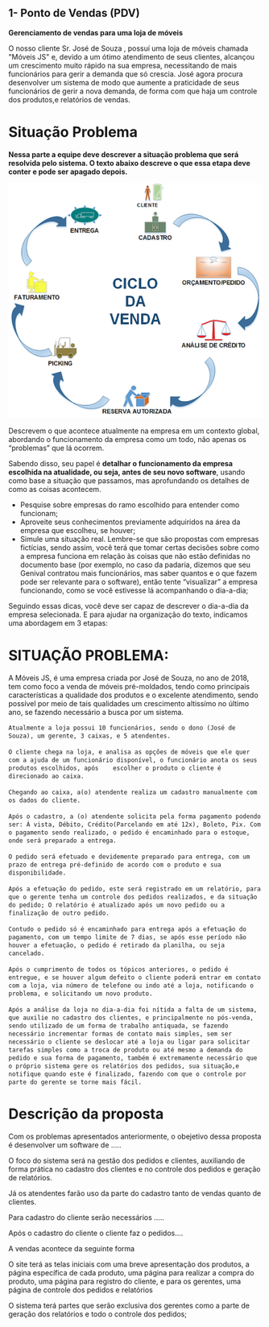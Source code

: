 
## 1- Ponto de Vendas (PDV)

**Gerenciamento de vendas para uma loja de móveis**

O nosso cliente Sr. José de Souza , possuí uma loja de móveis chamada "Móveis JS" e, devido a um ótimo atendimento de seus clientes, alcançou um crescimento muito rápido na sua empresa, necessitando de mais funcionários para gerir a demanda que só crescia. José agora procura desenvolver um sistema de modo que aumente a praticidade de seus funcionários de gerir a nova demanda, de forma com que haja um controle dos produtos,e relatórios de vendas.  

# Situação Problema

**Nessa parte a equipe deve descrever a situação problema que será resolvida pelo sistema. O texto abaixo descreve o que essa etapa deve conter e pode ser apagado depois.**

![Ciclo da Venda](docs/ciclo_da_venda.webp "Ciclo da Venda")

Descrevem o que acontece atualmente na empresa em um contexto global,
abordando o funcionamento da empresa como um todo, não apenas os “problemas” que lá ocorrem.

Sabendo disso, seu papel é **detalhar o funcionamento da empresa escolhida na
atualidade, ou seja, antes de seu novo software**, usando como base a situação que passamos, mas aprofundando os detalhes de como as coisas acontecem.

-   Pesquise sobre empresas do ramo escolhido
    para entender como funcionam;
-   Aproveite seus conhecimentos previamente adquiridos na área da empresa que escolheu, se houver;
-   Simule uma situação real. Lembre-se que são
    propostas com empresas fictícias, sendo assim,
    você terá que tomar certas decisões sobre como
    a empresa funciona em relação às coisas que
    não estão definidas no documento base (por
    exemplo, no caso da padaria, dizemos que seu
    Genival contratou mais funcionários, mas saber
    quantos e o que fazem pode ser relevante para o software), então tente “visualizar” a
    empresa funcionando, como se você estivesse lá acompanhando o dia-a-dia;

Seguindo essas dicas, você deve ser capaz de descrever o dia-a-dia da empresa selecionada. E para ajudar na organização do texto, indicamos uma abordagem em 3 etapas:

# SITUAÇÃO PROBLEMA: 


A Móveis JS, é uma empresa criada por José de Souza, no ano de 2018, tem como foco a venda de móveis pré-moldados, tendo como       principais características a qualidade dos produtos e o excelente atendimento, sendo possível por meio de tais qualidades um crescimento altissímo no último ano, se fazendo necessário a busca por um sistema.


    Atualmente a loja possui 10 funcionários, sendo o dono (José de Souza), um gerente, 3 caixas, e 5 atendentes.

    O cliente chega na loja, e analisa as opções de móveis que ele quer com a ajuda de um funcionário disponível, o funcionário anota os seus produtos escolhidos, após    escolher o produto o cliente é direcionado ao caixa.

    Chegando ao caixa, a(o) atendente realiza um cadastro manualmente com os dados do cliente.

    Após o cadastro, a (o) atendente solicita pela forma pagamento podendo ser: Á vista, Débito, Crédito(Parcelando em até 12x), Boleto, Pix. Com o pagamento sendo realizado, o pedido é encaminhado para o estoque, onde será preparado a entrega.

    O pedido será efetuado e devidemente preparado para entrega, com um prazo de entrega pré-definido de acordo com o produto e sua disponibilidade.

    Após a efetuação do pedido, este será registrado em um relatório, para que o gerente tenha um controle dos pedidos realizados, e da situação do pedido; O relatório é atualizado após um novo pedido ou a finalização de outro pedido. 

    Contudo o pedido só é encaminhado para entrega após a efetuação do pagamento, com um tempo limite de 7 dias, se após esse período não houver a efetuação, o pedido é retirado da planilha, ou seja cancelado.

    Após o cumprimento de todos os tópicos anteriores, o pedido é entregue, e se houver algum defeito o cliente poderá entrar em contato com a loja, via número de telefone ou indo até a loja, notificando o problema, e solicitando um novo produto.
    
    Após a análise da loja no dia-a-dia foi nítida a falta de um sistema, que auxilie no cadastro dos clientes, e principalmente no pós-venda, sendo utilizado de um forma de trabalho antiquada, se fazendo necessário incrementar formas de contato mais simples, sem ser necessário o cliente se deslocar até a loja ou ligar para solicitar tarefas simples como a troca de produto ou até mesmo a demanda do pedido e sua forma de pagamento, também é extremamente necessário que o próprio sistema gere os relatórios dos pedidos, sua situação,e notifique quando este é finalizado, fazendo com que o controle por parte do gerente se torne mais fácil.

   
# Descrição da proposta
 
   Com os problemas apresentados anteriormente, o obejetivo dessa proposta é desenvolver um software de ..... 
   
   O foco do sistema será na gestão dos pedidos e clientes, auxiliando de forma prática no cadastro dos clientes e no controle dos pedidos e geração de relatórios. 
   
  Já os atendentes farão uso da parte do cadastro tanto de vendas quanto de clientes.

  Para cadastro do cliente serão necessários ..... 

  Após o cadastro do cliente o cliente faz o pedidos....

  A vendas acontece da seguinte forma 
  
  
   O site terá as telas iniciais com uma breve apresentação dos produtos, a página específica de cada produto, uma página para realizar a compra do produto, uma página para registro do cliente, e para os gerentes, uma página de controle dos pedidos e relatórios

 O sistema terá partes que serão exclusiva dos gerentes como a parte de geração dos relatórios e todo o controle dos pedidos; 
